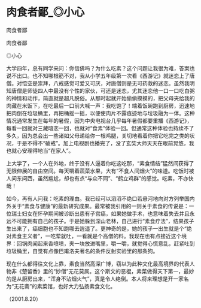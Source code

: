 # 肉食者鄙_◎小心

肉食者鄙

肉食者鄙

◎小心

大学四年，总有同学来问：你信佛吗？为什么吃素？这个问题让我很为难，答案也说不出口。也不知哪根筋不对，我从小学五年级第一次看《西游记》就迷恋上了唐僧。对悟空是崇拜，八戒感觉可爱又可厌，对唐僧则是无可药救的迷恋。虽然我明知唐僧是师徒四人中最没有个性的家伙，可还是迷恋，尤其迷恋他一口一口吃白粥的神情和动作，简直就是超凡脱俗。从那时起就开始偷偷摸摸的，把父母夹给我的肉藏在米饭下，在吃最后一口前大喊一声：我吃饱了！端着饭碗跑到厨房，迅速地把肉倒在垃圾桶里，再把桶摇一摇，以便使肉片不露痕迹地与垃圾融为一体。这种情况通常发生在每年的暑假，因为中央电视台几乎每年暑假都要重播《西游记》，每看一回就对三藏暗恋一回，也就对“食素”体验一回。但通常这种体验也持续不了多久，因为总会出一些诸如父母递给你一根鸡腿，关切地看着你把它吃完之类的状况，于是不得不“破戒”。加上电视剧也播完了，没了玄奘大师天天在眼前晃悠，我也就心安理得地当“在家人”。

上大学了，一个人在外地，终于没有人逼着你吃这吃那，“素食情结”猛然间获得了无限伸展的自由空间。每天嚼着蔬菜水果，大有“不食人间烟火”的味道。吃饭时被人问东问西，虽然尴尬，却也有点“与众不同”、“鹤立鸡群”的感觉。吃素，不亦快哉！

如今，再有人问我：吃素的理由。我已经可以滔滔不绝口若悬河地向对方列举国内外关于“素食与健康”的最新研究成果。最常被我引用的一则关于素食的传说是：一位瑞士妇女在怀孕期间被诊断出患有子宫癌，如果她做手术，也意味着失去并且永远不可能拥有自己的孩子。于是她躲到深山老林，自己进行“素食疗法”，结果孩子生出来了，癌细胞也不知跑哪去逍遥了。更神奇的是，她的孩子一出生就是个“绝对素食主义者”，一吃荤就吐，一看就是个高僧的料。我现在也有点接近这个境界：回锅肉闻起来香喷喷，夹一块放进嘴里，嚼一嚼，就觉得心慌意乱，赶紧吐到垃圾桶里，自觉有点像巴甫洛夫著名的条件反射实验里的那条狗。

现在什么都得往文化上靠，素食当然高深广博，窃以为此种文化最高境界的代表人物非《楚留香》里的“妙僧”无花莫属。这个斯文的恶棍，素菜做得天下第一，最妙的是从厨房出来，“浑身不沾烟火气”，真是令人绝倒。本人将来理想是开一家名为“无花斋”的素菜馆，也好大力弘扬素食文化。

（2001.8.20）